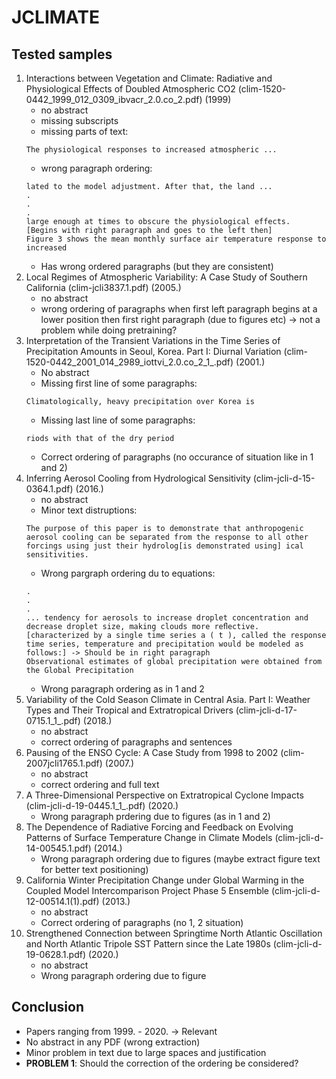 # JCLIMATE

## Tested samples

1. Interactions between Vegetation and Climate: Radiative and Physiological Effects of Doubled Atmospheric CO2 (clim-1520-0442_1999_012_0309_ibvacr_2.0.co_2.pdf) (1999)
    - no abstract
    - missing subscripts
    - missing parts of text:
    ```
    The physiological responses to increased atmospheric ...
    ```
    - wrong paragraph ordering:
    ```
    lated to the model adjustment. After that, the land ...
    .
    .
    .
    large enough at times to obscure the physiological effects.
    [Begins with right paragraph and goes to the left then]
    Figure 3 shows the mean monthly surface air temperature response to increased
    ```
    - Has wrong ordered paragraphs (but they are consistent)
2. Local Regimes of Atmospheric Variability: A Case Study of Southern California (clim-jcli3837.1.pdf) (2005.)
    - no abstract
    - wrong ordering of paragraphs when first left paragraph begins at a lower position then first right paragraph (due to figures etc) -> not a problem while doing pretraining?
3. Interpretation of the Transient Variations in the Time Series of Precipitation Amounts in Seoul, Korea. Part I: Diurnal Variation (clim-1520-0442_2001_014_2989_iottvi_2.0.co_2_1_.pdf) (2001.)
    - No abstract
    - Missing first line of some paragraphs:
    ```
    Climatologically, heavy precipitation over Korea is
    ```
    - Missing last line of some paragraphs:
    ```
    riods with that of the dry period
    ```
    - Correct ordering of paragraphs (no occurance of situation like in 1 and 2)
4. Inferring Aerosol Cooling from Hydrological Sensitivity (clim-jcli-d-15-0364.1.pdf) (2016.)
    - no abstract
    - Minor text distruptions:
    ```
    The purpose of this paper is to demonstrate that anthropogenic aerosol cooling can be separated from the response to all other forcings using just their hydrolog[is demonstrated using] ical sensitivities.
    ```
    - Wrong pargraph ordering du to equations:
    ```
    .
    .
    .
    ... tendency for aerosols to increase droplet concentration and decrease droplet size, making clouds more reﬂective.
    [characterized by a single time series a ( t ), called the response time series, temperature and precipitation would be modeled as follows:] -> Should be in right paragraph
    Observational estimates of global precipitation were obtained from the Global Precipitation
    ```
    - Wrong paragraph ordering as in 1 and 2
5. Variability of the Cold Season Climate in Central Asia. Part I: Weather Types and Their Tropical and Extratropical Drivers (clim-jcli-d-17-0715.1_1_.pdf) (2018.)
    - no abstract
    - correct ordering of paragraphs and sentences
6. Pausing of the ENSO Cycle: A Case Study from 1998 to 2002 (clim-2007jcli1765.1.pdf) (2007.)
    - no abstract
    - correct ordering and full text
7. A Three-Dimensional Perspective on Extratropical Cyclone Impacts (clim-jcli-d-19-0445.1_1_.pdf) (2020.)
    - Wrong paragraph prdering due to figures (as in 1 and 2)
8. The Dependence of Radiative Forcing and Feedback on Evolving Patterns of Surface Temperature Change in Climate Models (clim-jcli-d-14-00545.1.pdf) (2014.)
    - Wrong paragraph ordering due to figures (maybe extract figure text for better text positioning)
9. California Winter Precipitation Change under Global Warming in the Coupled Model Intercomparison Project Phase 5 Ensemble (clim-jcli-d-12-00514.1(1).pdf) (2013.)
    - no abstract
    - Correct ordering of paragraphs (no 1, 2 situation)
10. Strengthened Connection between Springtime North Atlantic Oscillation and North Atlantic Tripole SST Pattern since the Late 1980s (clim-jcli-d-19-0628.1.pdf) (2020.)
    - no abstract
    - Wrong paragraph ordering due to figure


## Conclusion
- Papers ranging from 1999. - 2020. -> Relevant
- No abstract in any PDF (wrong extraction)
- Minor problem in text due to large spaces and justification
- **PROBLEM 1**: Should the correction of the ordering be considered?